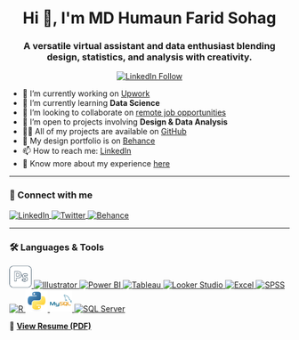 <h1 align="center">Hi 👋, I'm MD Humaun Farid Sohag</h1>
<h3 align="center">A versatile virtual assistant and data enthusiast blending design, statistics, and analysis with creativity.</h3>

<p align="center">
  <a href="https://www.linkedin.com/in/humaunfaridsohag/" target="_blank">
    <img src="https://img.shields.io/badge/Follow%20on-LinkedIn-blue?logo=linkedin&style=for-the-badge" alt="LinkedIn Follow" />
  </a>
</p>

- 🔭 I’m currently working on [Upwork](https://www.upwork.com/freelancers/~012b4115aa6faf151a?mp_source=share)  
- 🌱 I’m currently learning **Data Science**  
- 👯 I’m looking to collaborate on [remote job opportunities](https://www.linkedin.com/in/humaunfaridsohag/)  
- 🤝 I’m open to projects involving **Design & Data Analysis**  
- 👨‍💻 All of my projects are available on [GitHub](https://github.com/humaun-farid-sohag)  
- 🎨 My design portfolio is on [Behance](https://www.behance.net/tufany_designer)  
- 📫 How to reach me: [LinkedIn](https://www.linkedin.com/in/humaunfaridsohag/) 
- 📄 Know more about my experience [here](https://github.com/humaun-farid-sohag)

---

<h3 align="left">🔗 Connect with me</h3>
<p align="left">
  <a href="https://www.linkedin.com/in/humaunfaridsohag/" target="_blank">
    <img align="center" src="https://raw.githubusercontent.com/rahuldkjain/github-profile-readme-generator/master/src/images/icons/Social/linked-in-alt.svg" alt="LinkedIn" height="30" width="40" />
  </a>
  <a href="https://twitter.com/tufanydesigner" target="_blank">
    <img align="center" src="https://raw.githubusercontent.com/rahuldkjain/github-profile-readme-generator/master/src/images/icons/Social/twitter.svg" alt="Twitter" height="30" width="40" />
  </a>
  <a href="https://www.behance.net/tufany_designer" target="_blank">
    <img align="center" src="https://raw.githubusercontent.com/rahuldkjain/github-profile-readme-generator/master/src/images/icons/Social/behance.svg" alt="Behance" height="30" width="40" />
  </a>
</p>

---

<h3 align="left">🛠️ Languages & Tools</h3>
<p align="left">
  <!-- Design Tools -->
  <a href="https://www.photoshop.com/en" target="_blank">
    <img src="https://raw.githubusercontent.com/devicons/devicon/master/icons/photoshop/photoshop-line.svg" alt="Photoshop" width="40" height="40"/>
  </a>
  <a href="https://www.adobe.com/in/products/illustrator.html" target="_blank">
    <img src="https://www.vectorlogo.zone/logos/adobe_illustrator/adobe_illustrator-icon.svg" alt="Illustrator" width="40" height="40"/>
  </a>

  <!-- Data Visualization -->
  <a href="https://powerbi.microsoft.com/" target="_blank">
    <img src="https://www.vectorlogo.zone/logos/microsoft_powerbi/microsoft_powerbi-icon.svg" alt="Power BI" width="40" height="40"/>
  </a>
  <a href="https://www.tableau.com/" target="_blank">
    <img src="https://www.vectorlogo.zone/logos/tableau/tableau-icon.svg" alt="Tableau" width="40" height="40"/>
  </a>
  <a href="https://lookerstudio.google.com/" target="_blank">
    <img src="https://www.vectorlogo.zone/logos/google_data_studio/google_data_studio-icon.svg" alt="Looker Studio" width="40" height="40"/>
  </a>
  <a href="https://www.microsoft.com/en-us/microsoft-365/excel" target="_blank">
    <img src="https://cdn.jsdelivr.net/gh/devicons/devicon/icons/excel/excel-original.svg" alt="Excel" width="40" height="40"/>
  </a>

  <!-- Data & Stats -->
  <a href="https://www.ibm.com/products/spss-statistics" target="_blank">
    <img src="https://cdn.worldvectorlogo.com/logos/ibm-spss.svg" alt="SPSS" width="40" height="40"/>
  </a>
    <a href="https://www.r-project.org/" target="_blank">
    <img src="https://www.vectorlogo.zone/logos/r-project/r-project-icon.svg" alt="R" width="40" height="40"/>
  </a>
  <a href="https://www.python.org" target="_blank">
    <img src="https://raw.githubusercontent.com/devicons/devicon/master/icons/python/python-original.svg" alt="Python" width="40" height="40"/>
  </a>

  <!-- Databases -->
  <a href="https://www.mysql.com/" target="_blank">
    <img src="https://raw.githubusercontent.com/devicons/devicon/master/icons/mysql/mysql-original-wordmark.svg" alt="MySQL" width="40" height="40"/>
  </a>

  <a href="https://www.microsoft.com/en-us/sql-server" target="_blank">
    <img src="https://www.svgrepo.com/show/303229/microsoft-sql-server-logo.svg" alt="SQL Server" width="40" height="40"/>
  </a>
</p>

📄 [**View Resume (PDF)**](https://humaun-farid-sohag.github.io/resume/sohag.pdf)
